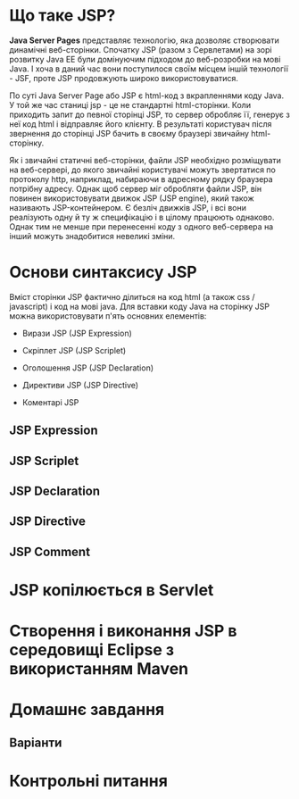 # Що таке JSP?

**Java Server Pages** представляє технологію, яка дозволяє створювати динамічні веб-сторінки. Спочатку JSP (разом з Сервлетами) на зорі розвитку Java EE були домінуючим підходом до веб-розробки на мові Java. І хоча в даний час вони поступилося своїм місцем іншій технології - JSF, проте JSP продовжують широко використовуватися.

По суті Java Server Page або JSP є html-код з вкрапленнями коду Java. У той же час станиці jsp - це не стандартні html-сторінки. Коли приходить запит до певної сторінці JSP, то сервер обробляє її, генерує з неї код html і відправляє його клієнту. В результаті користувач після звернення до сторінці JSP бачить в своєму браузері звичайну html-сторінку.

Як і звичайні статичні веб-сторінки, файли JSP необхідно розміщувати на веб-сервері, до якого звичайні користувачі можуть звертатися по протоколу http, наприклад, набираючи в адресному рядку браузера потрібну адресу. Однак щоб сервер міг обробляти файли JSP, він повинен використовувати движок JSP (JSP engine), який також називають JSP-контейнером. Є безліч движків JSP, і всі вони реалізують одну й ту ж специфікацію і в цілому працюють однаково. Однак тим не менше при перенесенні коду з одного веб-сервера на інший можуть знадобитися невеликі зміни.

# Основи синтаксису JSP

Вміст сторінки JSP фактично ділиться на код html (а також css / javascript) і код на мові java. Для вставки коду Java на сторінку JSP можна використовувати п'ять основних елементів:

- Вирази JSP (JSP Expression)

- Скріплет JSP (JSP Scriplet)

- Оголошення JSP (JSP Declaration)

- Директиви JSP (JSP Directive)

- Коментарі JSP

## JSP Expression

## JSP Scriplet

## JSP Declaration

## JSP Directive

## JSP Comment

# JSP копілюється в Servlet

# Створення і виконання JSP в середовищі Eclipse з використанням Maven

# Домашнє завдання

## Варіанти

# Контрольні питання